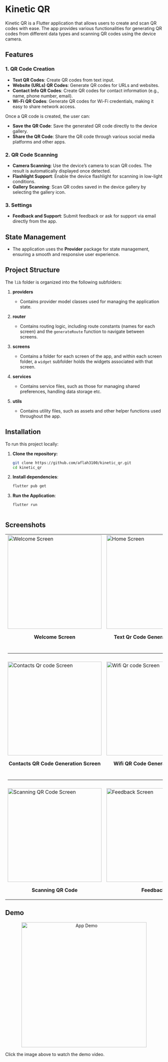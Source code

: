 # Kinetic QR

Kinetic QR is a Flutter application that allows users to create and scan QR codes with ease. The app provides various functionalities for generating QR codes from different data types and  scanning QR codes using the device camera. 

## Features

### 1. QR Code Creation
- **Text QR Codes**: Create QR codes from text input.
- **Website (URLs) QR Codes**: Generate QR codes for URLs and websites.
- **Contact Info QR Codes**: Create QR codes for contact information (e.g., name, phone number, email).
- **Wi-Fi QR Codes**: Generate QR codes for Wi-Fi credentials, making it easy to share network access.

Once a QR code is created, the user can:
- **Save the QR Code**: Save the generated QR code directly to the device gallery.
- **Share the QR Code**: Share the QR code through various social media platforms and other apps.

### 2. QR Code Scanning
- **Camera Scanning**: Use the device’s camera to scan QR codes. The result is automatically displayed once detected.
- **Flashlight Support**: Enable the device flashlight for scanning in low-light conditions.
- **Gallery Scanning**: Scan QR codes saved in the device gallery by selecting the gallery icon.

### 3. Settings
- **Feedback and Support**: Submit feedback or ask for support via email directly from the app.

## State Management
- The application uses the **Provider** package for state management, ensuring a smooth and responsive user experience.

## Project Structure

The `lib` folder is organized into the following subfolders:

1. **providers**
   - Contains provider model classes used for managing the application state.
  
2. **router**
   - Contains routing logic, including route constants (names for each screen) and the `generateRoute` function to navigate between screens.

3. **screens**
   - Contains a folder for each screen of the app, and within each screen folder, a `widget` subfolder holds the widgets associated with that screen.

4. **services**
   - Contains service files, such as those for managing shared preferences, handling data storage etc. 

5. **utils**
   - Contains utility files, such as assets and other helper functions used throughout the app.

## Installation

To run this project locally:

1. **Clone the repository:**
   ```bash
   git clone https://github.com/aflah3100/kinetic_qr.git
   cd kinetic_qr
   
2. **Install dependencies**:
   ```bash
   flutter pub get

3. **Run the Application**:
   ```bash
   flutter run



## Screenshots

<table>
  <tr>
    <td>
      <img src="screenshots/start_screen.png" alt="Welcome Screen" width="300"/>
      <p align="center"><b>Welcome Screen</b></p>
    </td>
    <td>
      <img src="screenshots/text_qr_code_generation_screen.png" alt="Home Screen" width="300"/>
      <p align="center"><b>Text Qr Code Generation Screen</b></p>
    </td>
    <td>
      <img src="screenshots/website_qr_code_generation_screen.png" alt="Website Qr code Screen " width="300"/>
      <p align="center"><b>Website QR code Generation Screen</b></p>
    </td>
  </tr>
   <tr><td colspan="3"><hr style="margin: 20px 0;"></td></tr>

  <tr>
    <td>
      <img src="screenshots/contacts_qr_code_generation_screen.png" alt="Contacts Qr code Screen" width="300"/>
      <p align="center"><b>Contacts QR Code Generation Screen</b></p>
    </td>
    <td>
      <img src="screenshots/wifi_qr_code_generation_screen.png" alt="Wifi Qr code Screen" width="300"/>
      <p align="center"><b>Wifi QR Code Generation Screen</b></p>
    </td>
    <td>
      <img src="screenshots/qr_code_display_screen.png" alt="WR code display Screen" width="300"/>
      <p align="center"><b>QR Code Display Screen</b></p>
    </td>
  </tr>
  <tr><td colspan="3"><hr style="margin: 20px 0;"></td></tr>

  <tr>
    <td>
      <img src="screenshots/scanning_qr_code.png" alt="Scanning QR Code Screen" width="300"/>
      <p align="center"><b>Scanning QR Code</b></p>
    </td>
    <td>
      <img src="screenshots/feedback.png" alt="Feedback Screen" width="300"/>
      <p align="center"><b>Feedback</b></p>
    </td>
  </tr>
</table>

## Demo

<p align="center">
  <a href="[demo_video/demo_video.mp4](https://drive.google.com/file/d/1W9AGtDviCWOjY-FSvaV0itSBGZTO5bG9/view?usp=sharing)">
    <img src="demo_video/demo_gif.gif" alt="App Demo" width="400"/>
  </a>
</p>

Click the image above to watch the demo video.
